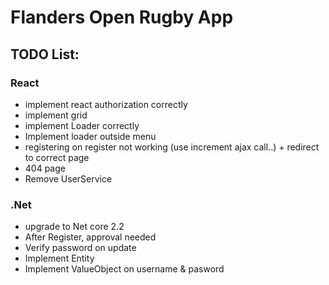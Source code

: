 # Flanders Open Rugby App

## TODO List: ##

### React ###
- implement react authorization correctly
- implement grid
- implement Loader correctly
- Implement loader outside menu
- registering on register not working (use increment ajax call..) + redirect to correct page
- 404 page
- Remove UserService

### .Net ###
- upgrade to Net core 2.2
- After Register, approval needed
- Verify password on update
- Implement Entity
- Implement ValueObject on username & pasword
